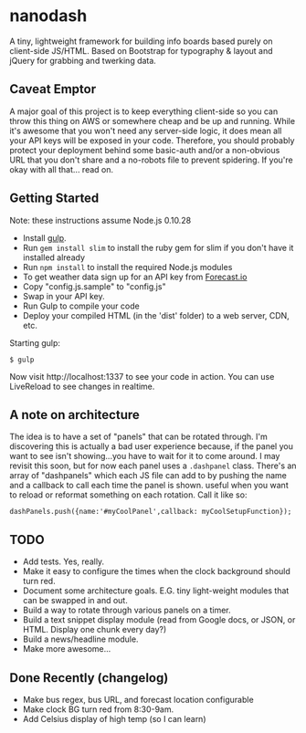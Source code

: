 # nanodash

A tiny, lightweight framework for building info boards based purely on client-side JS/HTML. Based on Bootstrap for typography & layout and jQuery for grabbing and twerking data.

## Caveat Emptor

A major goal of this project is to keep everything client-side so you can throw this thing on AWS or somewhere cheap and be up and running. While it's awesome that you won't need any server-side logic, it does mean all your API keys will be exposed in your code. Therefore, you should probably protect your deployment behind some basic-auth and/or a non-obvious URL that you don't share and a no-robots file to prevent spidering. If you're okay with all that... read on.

## Getting Started

Note: these instructions assume Node.js 0.10.28
  - Install [gulp](https://github.com/gulpjs/gulp/blob/master/docs/getting-started.md).
  - Run `gem install slim` to install the ruby gem for slim if you don't have it installed already
  - Run `npm install` to install the required Node.js modules
  - To get weather data sign up for an API key from [Forecast.io](https://developer.forecast.io/)
  - Copy "config.js.sample" to "config.js"
  - Swap in your API key.
  - Run Gulp to compile your code  
  - Deploy your compiled HTML (in the 'dist' folder) to a web server, CDN, etc.


Starting gulp:

    $ gulp

Now visit http://localhost:1337 to see your code in action. You can use LiveReload to see changes in realtime.


## A note on architecture
The idea is to have a set of "panels" that can be rotated through. I'm discovering this is actually a bad user experience because, if the panel you want to see isn't showing...you have to wait for it to come around. I may revisit this soon, but for now each panel uses a `.dashpanel` class. There's an array of "dashpanels" which each JS file can add to by pushing the name and a callback to call each time the panel is shown. useful when you want to reload or reformat something on each rotation. Call it like so:

`dashPanels.push({name:'#myCoolPanel',callback: myCoolSetupFunction});`


## TODO

- Add tests. Yes, really.
- Make it easy to configure the times when the clock background should turn red.
- Document some architecture goals. E.G. tiny light-weight modules that can be swapped in and out.
- Build a way to rotate through various panels on a timer.
- Build a text snippet display module (read from Google docs, or JSON, or HTML. Display one chunk every day?)
- Build a news/headline module.
- Make more awesome...


## Done Recently (changelog)
- Make bus regex, bus URL, and forecast location configurable
- Make clock BG turn red from 8:30-9am.
- Add Celsius display of high temp (so I can learn)

